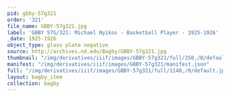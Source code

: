 ```yaml
---
pid: gbby-57g321
order: '321'
file_name: GBBY-57g321.jpg
label: 'GBBY 57G/321: Michael Nyikos - Basketball Player - 1925-1926'
_date: 1925-1926
object_type: glass plate negative
source: http://archives.nd.edu/Bagby/GBBY-57g321.jpg
thumbnail: "/img/derivatives/iiif/images/GBBY-57g321/full/250,/0/default.jpg"
manifest: "/img/derivatives/iiif/images/GBBY-57g321/manifest.json"
full: "/img/derivatives/iiif/images/GBBY-57g321/full/1140,/0/default.jpg"
layout: bagby_item
collection: bagby
---
```

